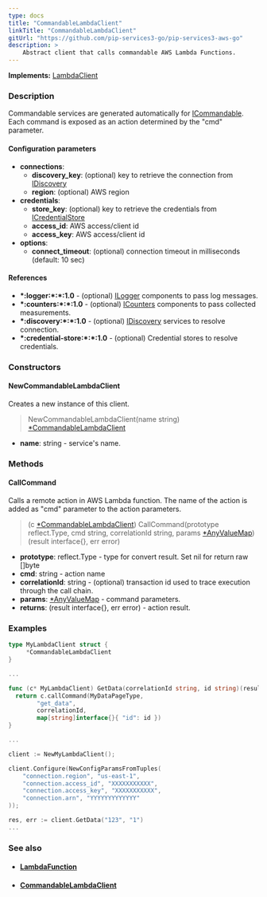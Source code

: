 ```yaml
---
type: docs
title: "CommandableLambdaClient"
linkTitle: "CommandableLambdaClient"
gitUrl: "https://github.com/pip-services3-go/pip-services3-aws-go"
description: >
    Abstract client that calls commandable AWS Lambda Functions.
---
```


**Implements:** [LambdaClient](../lambda_client)

### Description

Commandable services are generated automatically for [ICommandable](../../../commons/commands/icommandable).
Each command is exposed as an action determined by the "cmd" parameter.


#### Configuration parameters

- **connections**:                   
    - **discovery_key**: (optional) key to retrieve the connection from [IDiscovery](../../../components/connect/idiscovery)
    - **region**: (optional) AWS region
- **credentials**:    
    - **store_key**: (optional) key to retrieve the credentials from [ICredentialStore](../../../components/auth/icredential_store)
    - **access_id**: AWS access/client id
    - **access_key**: AWS access/client id
 - **options**:
    - **connect_timeout**: (optional) connection timeout in milliseconds (default: 10 sec)

#### References
- **\*:logger:\*:\*:1.0** - (optional) [ILogger](../../../components/log/ilogger) components to pass log messages.
- **\*:counters:\*:\*:1.0** - (optional) [ICounters](../../../components/count/icounters) components to pass collected measurements.
- **\*:discovery:\*:\*:1.0** - (optional) [IDiscovery](../../../components/connect/idiscovery) services to resolve connection.
- **\*:credential-store:\*:\*:1.0** - (optional) Credential stores to resolve credentials.

### Constructors

#### NewCommandableLambdaClient
Creates a new instance of this client.

> NewCommandableLambdaClient(name string) [*CommandableLambdaClient]()

- **name**: string - service's name.

### Methods

#### CallCommand
Calls a remote action in AWS Lambda function.
The name of the action is added as "cmd" parameter
to the action parameters. 

> (c [*CommandableLambdaClient]()) CallCommand(prototype reflect.Type, cmd string, correlationId string, params [*AnyValueMap](../../../commons/data/any_value_map)) (result interface{}, err error)

- **prototype**: reflect.Type - type for convert result. Set nil for return raw []byte
- **cmd**: string - action name
- **correlationId**: string - (optional) transaction id used to trace execution through the call chain.
- **params**: [*AnyValueMap](../../../commons/data/any_value_map) - command parameters.
- **returns**: (result interface{}, err error) - action result.



### Examples

```go
type MyLambdaClient struct {
     *CommandableLambdaClient
}

...

func (c* MyLambdaClient) GetData(correlationId string, id string)(result MyDataPage, err error) {
  return c.callCommand(MyDataPageType,
        "get_data",
        correlationId,
        map[string]interface{}{ "id": id })
}

...

client := NewMyLambdaClient();

client.Configure(NewConfigParamsFromTuples(
    "connection.region", "us-east-1",
    "connection.access_id", "XXXXXXXXXXX",
    "connection.access_key", "XXXXXXXXXXX",
    "connection.arn", "YYYYYYYYYYYYY"
));

res, err := client.GetData("123", "1")
...
```

### See also
- #### [LambdaFunction](../../containers/lambda_function)
- #### [CommandableLambdaClient](../../clients/commandable_lambda_client)
